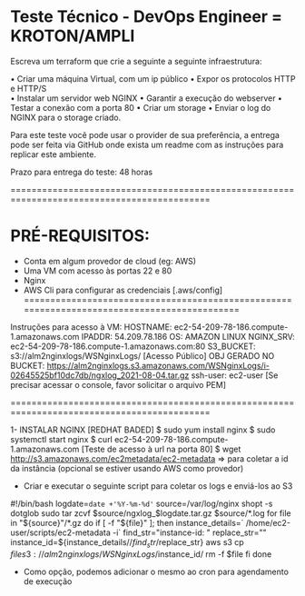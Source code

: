 # Teste Técnico - DevOps Engineer = KROTON/AMPLI

Escreva um terraform que crie a seguinte a seguinte infraestrutura: 
 
• Criar uma máquina Virtual, com um ip público 
• Expor os protocolos HTTP e HTTP/S  
• Instalar um servidor web NGINX 
• Garantir a execução do webserver 
• Testar a conexão com a porta 80 
• Criar um storage 
• Enviar o log do NGINX para o storage criado.  
 
Para este teste você pode usar o provider de sua preferência, a entrega pode ser feita via 
GitHub onde exista um readme com as instruções para replicar este ambiente. 
 
Prazo para entrega do teste: 48 horas

============================================================================================
# PRÉ-REQUISITOS:

* Conta em algum provedor de cloud (eg: AWS)
* Uma VM com acesso às portas 22 e 80
* Nginx
* AWS Cli para configurar as credenciais [.aws/config]
============================================================================================

Instruções para acesso à VM:
HOSTNAME: ec2-54-209-78-186.compute-1.amazonaws.com
IPADDR: 54.209.78.186
OS: AMAZON LINUX
NGINX_SRV: ec2-54-209-78-186.compute-1.amazonaws.com:80
S3_BUCKET: s3://alm2nginxlogs/WSNginxLogs/ [Acesso Público]
OBJ GERADO NO BUCKET: https://alm2nginxlogs.s3.amazonaws.com/WSNginxLogs/i-02645525bf10dc7db/ngxlog_2021-08-04.tar.gz
ssh-user: ec2-user [Se precisar acessar o console, favor solicitar o arquivo PEM]


============================================================================================


1- INSTALAR NGINX [REDHAT BADED]
$ sudo yum install nginx
$ sudo systemctl start nginx
$ curl ec2-54-209-78-186.compute-1.amazonaws.com [Teste de acesso à url na porta 80]
$ wget http://s3.amazonaws.com/ec2metadata/ec2-metadata => para coletar a id da instância (opcional se estiver usando AWS como provedor)

* Criar e executar o seguinte script para coletar os logs e enviá-los ao S3


#!/bin/bash
logdate=`date +'%Y-%m-%d'`
source=/var/log/nginx
shopt -s dotglob
sudo tar zcvf $source/ngxlog_$logdate.tar.gz $source/*.log
for file in "${source}"/*.gz
do
   if [ -f "${file}" ]; then
      instance_details=` /home/ec2-user/scripts/ec2-metadata -i`
      find_str="instance-id: "
      replace_str=""
      instance_id=${instance_details//$find_str/$replace_str}
      aws s3 cp $file s3://alm2nginxlogs/WSNginxLogs/$instance_id/
      rm -f $file
   fi
done


* Como opção, podemos adicionar o mesmo ao cron para agendamento de execução
